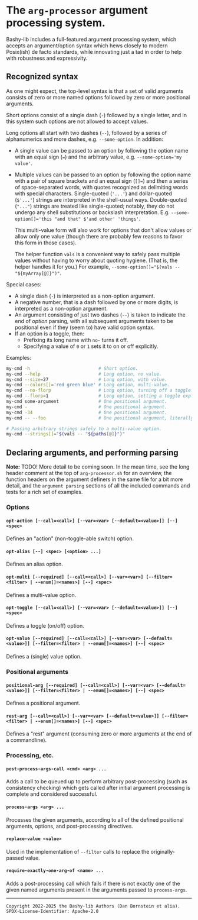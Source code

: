 The `arg-processor` argument processing system.
===============================================

Bashy-lib includes a full-featured argument processing system, which accepts an
argument/option syntax which hews closely to modern Posix(ish) de facto
standards, while innovating just a tad in order to help with robustness and
expressivity.

## Recognized syntax

As one might expect, the top-level syntax is that a set of valid arguments
consists of zero or more named options followed by zero or more positional
arguments.

Short options consist of a single dash (`-`) followed by a single letter, and in
this system such options are not allowed to accept values.

Long options all start with two dashes (`--`), followed by a series of
alphanumerics and more dashes, e.g. `--some-option`. In addition:

* A single value can be passed to an option by following the option name
  with an equal sign (`=`) and the arbitrary value, e.g. `--some-option='my
  value'`.

* Multiple values can be passed to an option by following the option name with
  a pair of square brackets and an equal sign (`[]=`) and then a series of
  space-separated words, with quotes recognized as delimiting words with
  special characters. Single-quoted (`'...'`) and dollar-quoted (`$'...'`)
  strings are interpreted in the shell-usual ways. Double-quoted (`"..."`)
  strings are treated like single-quoted; notably, they do not undergo any shell
  substitutions or backslash interpretation. E.g. `--some-option[]='this
  "and that" $'and other' 'things'`.

  This multi-value form will also work for options that don't allow values or
  allow only one value (though there are probably few reasons to favor this form
  in those cases).

  The helper function `vals` is a convenient way to safely pass multiple values
  without having to worry about quoting hygiene. (That is, the helper handles it
  for you.) For example, `--some-option[]="$(vals -- "${myArray[@]}")"`.

Special cases:
* A single dash (`-`) is interpreted as a non-option argument.
* A negative number, that is a dash followed by one or more digits, is
  interpreted as a non-option argument.
* An argument consisting of just two dashes (`--`) is taken to indicate the
  end of _option_ parsing, with all subsequent arguments taken to be positional
  even if they (seem to) have valid option syntax.
* If an option is a toggle, then:
  * Prefixing its long name with `no-` turns it off.
  * Specifying a value of `0` or `1` sets it to on or off explicitly.

Examples:

```bash
my-cmd -h                          # Short option.
my-cmd --help                      # Long option, no value.
my-cmd --size=27                   # Long option, with value.
my-cmd --colors[]='red green blue' # Long option, multi-value.
my-cmd --no-florp                  # Long option, turning off a toggle.
my-cmd --florp=1                   # Long option, setting a toggle explicitly.
my-cmd some-argument               # One positional argument.
my-cmd -                           # One positional argument.
my-cmd -34                         # One positional argument.
my-cmd -- --foo                    # One positional argument, literally `--foo`.

# Passing arbitrary strings safely to a multi-value option.
my-cmd --strings[]="$(vals -- "${paths[@]}")"
```

## Declaring arguments, and performing parsing

**Note:** TODO! More detail to be coming soon. In the mean time, see the long
header comment at the top of `arg-processor.sh` for an overview, the function
headers on the argument definers in the same file for a bit more detail, and the
`argument parsing` sections of all the included commands and tests for a rich
set of examples.

### Options

#### `opt-action [--call=<call>] [--var=<var> [--default=<value>]] [--] <spec>`

Defines an "action" (non-toggle-able switch) option.

#### `opt-alias [--] <spec> [<option> ...]`

Defines an alias option.

#### `opt-multi [--required] [--call=<call>] [--var=<var>] [--filter=<filter> | --enum[]=<names>] [--] <spec>`

Defines a multi-value option.

#### `opt-toggle [--call=<call>] [--var=<var> [--default=<value>]] [--] <spec>`

Defines a toggle (on/off) option.

#### `opt-value [--required] [--call=<call>] [--var=<var> [--default=<value>]] [--filter=<filter> | --enum[]=<names>] [--] <spec>`

Defines a (single) value option.

### Positional arguments

#### `positional-arg [--required] [--call=<call>] [--var=<var> [--default=<value>]] [--filter=<filter> | --enum[]=<names>] [--] <spec>`

Defines a positional argument.

#### `rest-arg [--call=<call>] [--var=<var> [--default=<value>]] [--filter=<filter> | --enum[]=<names>] [--] <spec>`

Defines a "rest" argument (consuming zero or more arguments at the end of a
commandline).

### Processing, etc.

#### `post-process-args-call <cmd> <arg> ...`

Adds a call to be queued up to perform arbitrary post-processing (such as
consistency checking) which gets called after initial argument processing is
complete and considered successful.

#### `process-args <arg> ...`

Processes the given arguments, according to all of the defined positional
arguments, options, and post-processing directives.

#### `replace-value <value>`

Used in the implementation of `--filter` calls to replace the originally-passed
value.

#### `require-exactly-one-arg-of <name> ...`

Adds a post-processing call which fails if there is not exactly one of the
given named arguments present in the arguments passed to `process-args`.

- - - - - - - - - -
```
Copyright 2022-2025 the Bashy-lib Authors (Dan Bornstein et alia).
SPDX-License-Identifier: Apache-2.0
```
